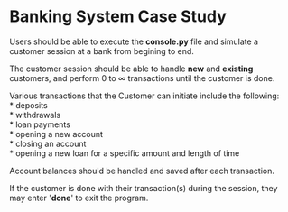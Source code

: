 # Banking System Case Study
Users should be able to execute the **console.py** file and simulate a customer session at a bank from begining to end.

The customer session should be able to handle **new** and **existing** customers, and perform 0 to ∞ transactions until the customer is done.

Various transactions that the Customer can initiate include the following:   
	* deposits  
    	* withdrawals    
	* loan payments   
	* opening a new account   
	* closing an account  
	* opening a new loan for a specific amount and length of time  

Account balances should be handled and saved after each transaction.

If the customer is done with their transaction(s) during the session, they may enter '**done**' to exit the program.
